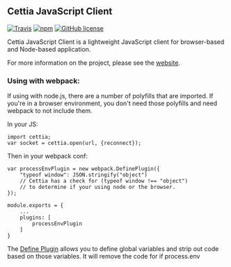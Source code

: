 ## Cettia JavaScript Client
[![Travis](https://img.shields.io/travis/cettia/cettia-javascript-client.svg)](https://travis-ci.org/cettia/cettia-javascript-client) [![npm](https://img.shields.io/npm/v/cettia-client.svg)](https://www.npmjs.com/package/cettia-client) [![GitHub license](https://img.shields.io/github/license/cettia/cettia-javascript-client.svg)](https://github.com/cettia/cettia-javascript-client/blob/master/LICENSE)

Cettia JavaScript Client is a lightweight JavaScript client for browser-based and Node-based application.

For more information on the project, please see the [website](http://cettia.io/projects/cettia-javascript-client).

### Using with webpack:

If using with node.js, there are a number of polyfills that are imported. If you're in a browser environment, you don't need those polyfills and need webpack to not include them.

In your JS:
```
import cettia;
var socket = cettia.open(url, {reconnect});
```

Then in your webpack conf:
```
var processEnvPlugin = new webpack.DefinePlugin({
    "typeof window": JSON.stringify("object")
    // Cettia has a check for (typeof window !== "object")
    // to determine if your using node or the browser.
});

module.exports = {
    ...
    plugins: [
        processEnvPlugin
    ]
}
```

The [Define Plugin](https://github.com/webpack/docs/wiki/list-of-plugins#defineplugin) allows you to define global variables and strip out code based on those variables.  It will remove the code for if process.env
